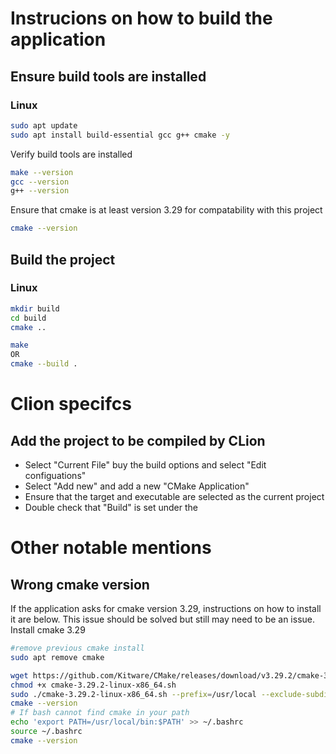 # Instrucions on how to build the application

## Ensure build tools are installed

### Linux
```bash
sudo apt update
sudo apt install build-essential gcc g++ cmake -y
```
Verify build tools are installed
```bash
make --version
gcc --version
g++ --version
```

Ensure that cmake is at least version 3.29 for compatability with this project
```bash
cmake --version
```

## Build the project

### Linux
```bash
mkdir build
cd build
cmake ..

make
OR
cmake --build .
```

# Clion specifcs

## Add the project to be compiled by CLion
- Select "Current File" buy the build options and select "Edit configuations"
- Select "Add new" and add a new "CMake Application"
- Ensure that the target and executable are selected as the current project
- Double check that "Build" is set under the 

# Other notable mentions

## Wrong cmake version
If the application asks for cmake version 3.29, instructions on how to install it are below.
This issue should be solved but still may need to be an issue.
Install cmake 3.29
```bash
#remove previous cmake install
sudo apt remove cmake

wget https://github.com/Kitware/CMake/releases/download/v3.29.2/cmake-3.29.2-linux-x86_64.sh
chmod +x cmake-3.29.2-linux-x86_64.sh
sudo ./cmake-3.29.2-linux-x86_64.sh --prefix=/usr/local --exclude-subdir
cmake --version
# If bash cannot find cmake in your path
echo 'export PATH=/usr/local/bin:$PATH' >> ~/.bashrc
source ~/.bashrc
cmake --version
```
